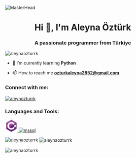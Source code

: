 ![MasterHead](https://media.licdn.com/dms/image/v2/D4D03AQEPMu63Glg65A/profile-displayphoto-shrink_400_400/B4DZOsYWyUHYAg-/0/1733763887659?e=1741824000&v=beta&t=oJ3ip6MZroid1RhluPc8gDHMcMkxjN6EMSjxoDM0ZTs)


<h1 align="center">Hi 👋, I'm Aleyna Öztürk</h1>
<h3 align="center">A passionate programmer from Türkiye</h3>

<p align="left"> <img src="https://komarev.com/ghpvc/?username=aleynaozturrk&label=Profile%20views&color=0e75b6&style=flat" alt="aleynaozturrk" /> </p>

- 🌱 I’m currently learning **Python**

- 📫 How to reach me **ozturkaleyna2852@gmail.com**

<h3 align="left">Connect with me:</h3>
<p align="left">
<a href="https://instagram.com/aleynozturrk" target="blank"><img align="center" src="https://raw.githubusercontent.com/rahuldkjain/github-profile-readme-generator/master/src/images/icons/Social/instagram.svg" alt="aleynozturrk" height="30" width="40" /></a>
</p>

<h3 align="left">Languages and Tools:</h3>
<p align="left"> <a href="https://www.w3schools.com/cs/" target="_blank" rel="noreferrer"> <img src="https://raw.githubusercontent.com/devicons/devicon/master/icons/csharp/csharp-original.svg" alt="csharp" width="40" height="40"/> </a> <a href="https://www.microsoft.com/en-us/sql-server" target="_blank" rel="noreferrer"> <img src="https://www.svgrepo.com/show/303229/microsoft-sql-server-logo.svg" alt="mssql" width="40" height="40"/> </a> </p>

<p><img align="left" src="https://github-readme-stats.vercel.app/api/top-langs?username=aleynaozturrk&show_icons=true&locale=en&layout=compact" alt="aleynaozturrk" /></p>

<p>&nbsp;<img align="center" src="https://github-readme-stats.vercel.app/api?username=aleynaozturrk&show_icons=true&locale=en" alt="aleynaozturrk" /></p>

<p><img align="center" src="https://github-readme-streak-stats.herokuapp.com/?user=aleynaozturrk&" alt="aleynaozturrk" /></p>

